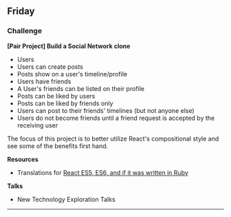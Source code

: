 ## Friday
### Challenge

**[Pair Project] Build a Social Network clone**  

  + Users
  + Users can create posts
  + Posts show on a user's timeline/profile
  + Users have friends
  + A User's friends can be listed on their profile
  + Posts can be liked by users
  + Posts can be liked by friends only
  + Users can post to their friends' timelines (but not anyone else)
  + Users do not become friends until a friend request is accepted by the receiving user

  The focus of this project is to better utilize React's compositional style and see some of the benefits first hand.

**Resources**

- Translations for [React ES5, ES6, and if it was written in Ruby](http://panw.weebly.com/programming/translation-for-react-es5-es6-and-if-react-was-in-ruby)

**Talks**

- New Technology Exploration Talks

---
